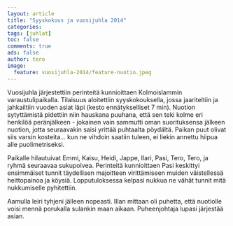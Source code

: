 ```yaml
---
layout: article
title: "Syyskokous ja vuosijuhla 2014"
categories:
tags: [juhlat]
toc: false
comments: true
ads: false
author: tero
image:
  feature: vuosijuhla-2014/feature-nuotio.jpeg
---
```


Vuosijuhla järjestettiin perinteitä kunnioittaen Kolmoislammin varaustulipaikalla. Tilaisuus aloitettiin syyskokouksella, jossa jaariteltiin ja jahkailtiin vuoden asiat läpi (kesto ennätykselliset 7 min). Nuotion sytyttämistä pidettiin niin hauskana puuhana, että sen teki kolme eri henkilöä peränjälkeen - jokainen vain sammutti oman suorituksensa jälkeen nuotion, jotta seuraavakin saisi yrittää puhtaalta pöydältä. Paikan puut olivat siis varsin kosteita... kun ne vihdoin saatiin tuleen, ei liekin annettu hiipua alle puolimetriseksi.

Paikalle hilautuivat Emmi, Kaisu, Heidi, Jappe, Ilari, Pasi, Tero, Tero, ja ryhmä seuraavaa sukupolvea. Perinteitä kunnioittaen Pasi keskittyi ensimmäiset tunnit täydellisen majoitteen virittämiseen muiden väistellessä heittopainoa ja köysiä. Lopputuloksessa kelpasi nukkua ne vähät tunnit mitä nukkumiselle pyhitettiin. 

Aamulla leiri tyhjeni jälleen nopeasti. Illan mittaan oli puhetta, että nuotiolle voisi mennä porukalla sulankin maan aikaan. Puheenjohtaja lupasi järjestää asian. 